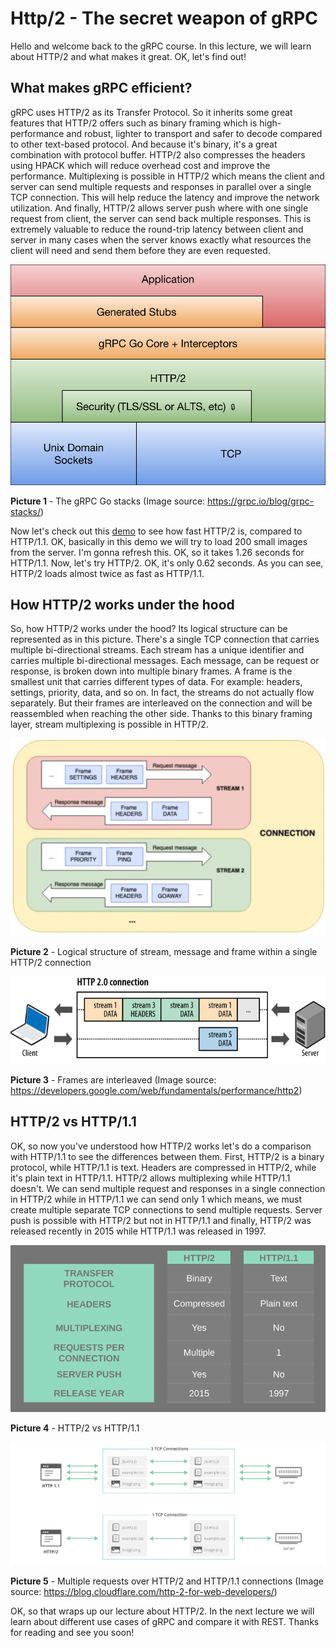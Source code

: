 # Http/2 - The secret weapon of gRPC
Hello and welcome back to the gRPC course. In this lecture, we will learn about
HTTP/2 and what makes it great. OK, let's find out!
## What makes gRPC efficient?
gRPC uses HTTP/2 as its Transfer Protocol. So it inherits some great features 
that HTTP/2 offers such as binary framing which is high-performance and robust,
lighter to transport and safer to decode compared to other text-based protocol.
And because it's binary, it's a great combination with protocol buffer.
HTTP/2 also compresses the headers using HPACK which will reduce overhead cost 
and improve the performance. Multiplexing is possible in HTTP/2 which means the 
client and server can send multiple requests and responses in parallel over a
single TCP connection. This will help reduce the latency and improve the network
utilization. And finally, HTTP/2 allows server push where with one single 
request from client, the server can send back multiple responses. This is
extremely valuable to reduce the round-trip latency between client and server in
many cases when the server knows exactly what resources the client will need and
send them before they are even requested.

![The-gRPC-Go-stacks](images/lecture4/grpc-go-stack.svg)

**Picture 1** - The gRPC Go stacks (Image source: https://grpc.io/blog/grpc-stacks/)

Now let's check out this [demo](http://http2.demo.io) to see how fast HTTP/2 is,
compared to HTTP/1.1. OK, basically in this demo we will try to load 200 small 
images from the server. I'm gonna refresh this. OK, so it takes 1.26 seconds 
for HTTP/1.1. Now, let's try HTTP/2. OK, it's only 0.62 seconds. As you can 
see, HTTP/2 loads almost twice as fast as HTTP/1.1.

## How HTTP/2 works under the hood
So, how HTTP/2 works under the hood? Its logical structure can be represented as
in this picture. There's a single TCP connection that carries multiple
bi-directional streams. Each stream has a unique identifier and carries multiple
bi-directional messages. Each message, can be request or response, is broken
down into multiple binary frames. A frame is the smallest unit that carries 
different types of data. For example: headers, settings, priority, data, and so
on. In fact, the streams do not actually flow separately. But their frames are
interleaved on the connection and will be reassembled when reaching the other 
side. Thanks to this binary framing layer, stream multiplexing is possible in 
HTTP/2.

![Logical-structure-of-stream-message-and-frame-within-a-single-HTTP/2-connection](images/lecture4/logical_structure.png)

**Picture 2** - Logical structure of stream, message and frame within a single
HTTP/2 connection

![Frames-are-interleaved](images/lecture4/multiplexing01.svg)

**Picture 3** - Frames are interleaved (Image source: 
https://developers.google.com/web/fundamentals/performance/http2)
## HTTP/2 vs HTTP/1.1
OK, so now you've understood how HTTP/2 works let's do a comparison with
HTTP/1.1 to see the differences between them. First, HTTP/2 is a binary 
protocol, while HTTP/1.1 is text. Headers are compressed in HTTP/2, while it's
plain text in HTTP/1.1. HTTP/2 allows multiplexing while HTTP/1.1 doesn't. We 
can send multiple request and responses in a single connection in HTTP/2 while 
in HTTP/1.1 we can send only 1 which means, we must create multiple separate
TCP connections to send multiple requests. Server push is possible with HTTP/2
but not in HTTP/1.1 and finally, HTTP/2 was released recently in 2015 while
HTTP/1.1 was released in 1997.

![HTTP/2_vs_HTTP/1](images/lecture4/http-2-vs-http-1-1_eng.png)

**Picture 4** - HTTP/2 vs HTTP/1.1

![Multiple_requests_over_HTTP/2_and_HTTP/1_connections](images/lecture4/http-2-multiplexing.png)

**Picture 5** - Multiple requests over HTTP/2 and HTTP/1.1 connections
(Image source: https://blog.cloudflare.com/http-2-for-web-developers/)

OK, so that wraps up our lecture about HTTP/2. In the next lecture we will learn
about different use cases of gRPC and compare it with REST. Thanks for reading
and see you soon!